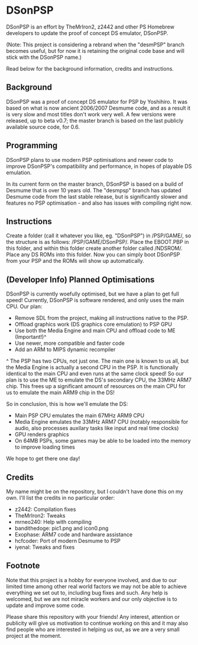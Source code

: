 # DSonPSP

DSonPSP is an effort by TheMrIron2, z2442 and other PS Homebrew developers to update the proof of concept DS emulator, DSonPSP.

(Note: This project is considering a rebrand when the "desmPSP" branch becomes useful, but for now it is retaining the original code base and will stick with the DSonPSP name.)

Read below for the background information, credits and instructions.

## Background

DSonPSP was a proof of concept DS emulator for PSP by Yoshihiro. It was based on what is now ancient 2006/2007 Desmume code, and as a result it is very slow and most titles don't work very well. A few versions were released, up to beta v0.7; the master branch is based on the last publicly available source code, for 0.6.

## Programming

DSonPSP plans to use modern PSP optimisations and newer code to improve DSonPSP's compatibility and performance, in hopes of playable DS emulation.

In its current form on the master branch, DSonPSP is based on a build of Desmume that is over 10 years old. The "desmpsp" branch has updated Desmume code from the last stable release, but is significantly slower and features no PSP optimisation - and also has issues with compiling right now.

## Instructions

Create a folder (call it whatever you like, eg. "DSonPSP") in /PSP/GAME/, so the structure is as follows: /PSP/GAME/DSonPSP/.
Place the EBOOT.PBP in this folder, and within this folder create another folder called /NDSROM/. Place any DS ROMs into this folder.
Now you can simply boot DSonPSP from your PSP and the ROMs will show up automatically.

## (Developer Info) Planned Optimisations

DSonPSP is currently woefully optimised, but we have a plan to get full speed! Currently, DSonPSP is software rendered, and only uses the main CPU. Our plan:

- Remove SDL from the project, making all instructions native to the PSP.
- Offload graphics work (DS graphics core emulation) to PSP GPU
- Use both the Media Engine and main CPU and offload code to ME (Important!)^
- Use newer, more compatible and faster code
- Add an ARM to MIPS dynamic recompiler

^ The PSP has two CPUs, not just one. The main one is known to us all, but the Media Engine is actually a second CPU in the PSP. It is functionally identical to the main CPU and even runs at the same clock speed! So our plan is to use the ME to emulate the DS's secondary CPU, the 33MHz ARM7 chip. This frees up a significant amount of resources on the main CPU for us to emulate the main ARM9 chip in the DS!

So in conclusion, this is how we'll emulate the DS:
- Main PSP CPU emulates the main 67MHz ARM9 CPU
- Media Engine emulates the 33MHz ARM7 CPU (notably responsible for audio, also processes auxilary tasks like input and real time clocks)
- GPU renders graphics
- On 64MB PSPs, some games may be able to be loaded into the memory to improve loading times

We hope to get there one day!

## Credits 

My name might be on the repository, but I couldn't have done this on my own. I'll list the credits in no particular order:

- z2442: Compilation fixes
- TheMrIron2: Tweaks
- mrneo240: Help with compiling
- bandithedoge: pic1.png and icon0.png
- Exophase: ARM7 code and hardware assistance
- hcfcoder: Port of modern Desmume to PSP
- iyenal: Tweaks and fixes

## Footnote

Note that this project is a hobby for everyone involved, and due to our limited time among other real world factors we may not be able to achieve everything we set out to, including bug fixes and such. Any help is welcomed, but we are not miracle workers and our only objective is to update and improve some code.

Please share this repository with your friends! Any interest, attention or publicity will give us motivation to continue working on this and it may also find people who are interested in helping us out, as we are a very small project at the moment. 
